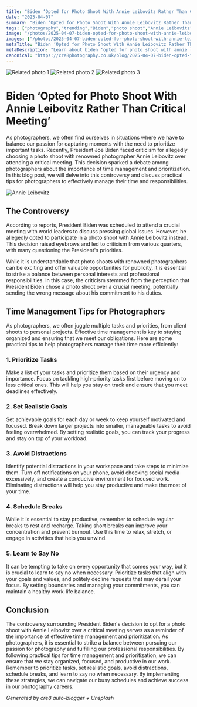 ```yaml
---
title: "Biden ‘Opted for Photo Shoot With Annie Leibovitz Rather Than Critical Meeting’"
date: "2025-04-07"
summary: "Biden ‘Opted for Photo Shoot With Annie Leibovitz Rather Than Critical Meeting’ - A trending topic in photography."
tags: ["photography","trending","Biden","photo shoot","Annie Leibovitz","time management","prioritization","controversy","tasks","distractions","goals","say no"]
image: "/photos/2025-04-07-biden-opted-for-photo-shoot-with-annie-leibovitz-rather-than-critical-meeting--1.jpg"
images: ["/photos/2025-04-07-biden-opted-for-photo-shoot-with-annie-leibovitz-rather-than-critical-meeting--1.jpg","/photos/2025-04-07-biden-opted-for-photo-shoot-with-annie-leibovitz-rather-than-critical-meeting--2.jpg","/photos/2025-04-07-biden-opted-for-photo-shoot-with-annie-leibovitz-rather-than-critical-meeting--3.jpg"]
metaTitle: "Biden ‘Opted for Photo Shoot With Annie Leibovitz Rather Than Critical Meeting’ | cre8 Photography"
metaDescription: "Learn about biden ‘opted for photo shoot with annie leibovitz rather than critical meeting’ in photography with practical tips and insights."
canonical: "https://cre8photography.co.uk/blog/2025-04-07-biden-opted-for-photo-shoot-with-annie-leibovitz-rather-than-critical-meeting-"
---
```



<div class="grid grid-cols-1 sm:grid-cols-2 md:grid-cols-3 gap-4">
  <img src="/photos/2025-04-07-biden-opted-for-photo-shoot-with-annie-leibovitz-rather-than-critical-meeting--1.jpg" alt="Related photo 1" class="w-full rounded-lg" />
<img src="/photos/2025-04-07-biden-opted-for-photo-shoot-with-annie-leibovitz-rather-than-critical-meeting--2.jpg" alt="Related photo 2" class="w-full rounded-lg" />
<img src="/photos/2025-04-07-biden-opted-for-photo-shoot-with-annie-leibovitz-rather-than-critical-meeting--3.jpg" alt="Related photo 3" class="w-full rounded-lg" />
</div>


# Biden ‘Opted for Photo Shoot With Annie Leibovitz Rather Than Critical Meeting’

As photographers, we often find ourselves in situations where we have to balance our passion for capturing moments with the need to prioritize important tasks. Recently, President Joe Biden faced criticism for allegedly choosing a photo shoot with renowned photographer Annie Leibovitz over attending a critical meeting. This decision sparked a debate among photographers about the importance of time management and prioritization. In this blog post, we will delve into this controversy and discuss practical tips for photographers to effectively manage their time and responsibilities.

![Annie Leibovitz](/path/to/annie-leibovitz-image.jpg)

## The Controversy

According to reports, President Biden was scheduled to attend a crucial meeting with world leaders to discuss pressing global issues. However, he allegedly opted to participate in a photo shoot with Annie Leibovitz instead. This decision raised eyebrows and led to criticism from various quarters, with many questioning the President's priorities.

While it is understandable that photo shoots with renowned photographers can be exciting and offer valuable opportunities for publicity, it is essential to strike a balance between personal interests and professional responsibilities. In this case, the criticism stemmed from the perception that President Biden chose a photo shoot over a crucial meeting, potentially sending the wrong message about his commitment to his duties.

## Time Management Tips for Photographers

As photographers, we often juggle multiple tasks and priorities, from client shoots to personal projects. Effective time management is key to staying organized and ensuring that we meet our obligations. Here are some practical tips to help photographers manage their time more efficiently:

### 1. Prioritize Tasks

Make a list of your tasks and prioritize them based on their urgency and importance. Focus on tackling high-priority tasks first before moving on to less critical ones. This will help you stay on track and ensure that you meet deadlines effectively.

### 2. Set Realistic Goals

Set achievable goals for each day or week to keep yourself motivated and focused. Break down larger projects into smaller, manageable tasks to avoid feeling overwhelmed. By setting realistic goals, you can track your progress and stay on top of your workload.

### 3. Avoid Distractions

Identify potential distractions in your workspace and take steps to minimize them. Turn off notifications on your phone, avoid checking social media excessively, and create a conducive environment for focused work. Eliminating distractions will help you stay productive and make the most of your time.

### 4. Schedule Breaks

While it is essential to stay productive, remember to schedule regular breaks to rest and recharge. Taking short breaks can improve your concentration and prevent burnout. Use this time to relax, stretch, or engage in activities that help you unwind.

### 5. Learn to Say No

It can be tempting to take on every opportunity that comes your way, but it is crucial to learn to say no when necessary. Prioritize tasks that align with your goals and values, and politely decline requests that may derail your focus. By setting boundaries and managing your commitments, you can maintain a healthy work-life balance.

## Conclusion

The controversy surrounding President Biden's decision to opt for a photo shoot with Annie Leibovitz over a critical meeting serves as a reminder of the importance of effective time management and prioritization. As photographers, it is essential to strike a balance between pursuing our passion for photography and fulfilling our professional responsibilities. By following practical tips for time management and prioritization, we can ensure that we stay organized, focused, and productive in our work. Remember to prioritize tasks, set realistic goals, avoid distractions, schedule breaks, and learn to say no when necessary. By implementing these strategies, we can navigate our busy schedules and achieve success in our photography careers.

*Generated by cre8 auto-blogger + Unsplash*
